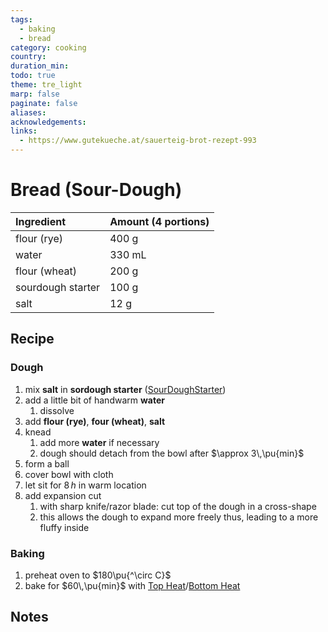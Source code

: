 ```yaml
---
tags:
  - baking
  - bread
category: cooking
country:
duration_min:
todo: true
theme: tre_light
marp: false
paginate: false
aliases:
acknowledgements:
links:
  - https://www.gutekueche.at/sauerteig-brot-rezept-993
---
```



# Bread (Sour-Dough)

|Ingredient|Amount (4 portions)|
| :- | :- |
|flour (rye)|400 g|
|water|330 mL|
|flour (wheat)|200 g|
|sourdough starter|100 g|
|salt|12 g|

## Recipe
### Dough
1. mix **salt** in **sordough starter** ([SourDoughStarter](SourDoughStarter.md))
2. add a little bit of handwarm **water**
	1. dissolve
3. add **flour (rye)**, **four (wheat)**, **salt**
4. knead
	1. add more **water** if necessary
	2. dough should detach from the bowl after $\approx 3\,\pu{min}$
5. form a ball
6. cover bowl with cloth
7. let sit for $8\,h$ in warm location
8. add expansion cut
	1. with sharp knife/razor blade: cut top of the dough in a cross-shape
	2. this allows the dough to expand more freely thus, leading to a more fluffy inside

### Baking
1. preheat oven to $180\pu{^\circ C}$
2. bake for $60\,\pu{min}$ with [Top Heat](OvenSettings.md#Top%20Heat)/[Bottom Heat](OvenSettings.md#Bottom%20Heat)

## Notes


